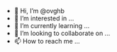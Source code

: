 - 👋 Hi, I’m @ovghb
- 👀 I’m interested in ...
- 🌱 I’m currently learning ...
- 💞️ I’m looking to collaborate on ...
- 📫 How to reach me ...

<!---
ovghb/ovghb is a ✨ special ✨ repository because its `README.md` (ovghb/kuhero) appears on your ovghb/kuhero profile.
You can click the Preview link to take a look at your changes.
--->
